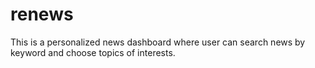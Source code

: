 # renews

This is a personalized news dashboard where user can search news by keyword and choose topics of interests.
